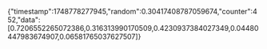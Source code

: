 {"timestamp":1748778277945,"random":0.30417408787059674,"counter":452,"data":[0.7206552265072386,0.316313990170509,0.4230937384027349,0.04480447983674907,0.06581765037627507]}
